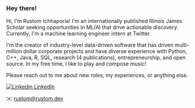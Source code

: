 ### Hey there!

<!--
**rustom-ichhaporia/rustom-ichhaporia** is a ✨ _special_ ✨ repository because its `README.md` (this file) appears on your GitHub profile.
- 🔭 I’m currently working on ...
- 🌱 I’m currently learning ...
- 👯 I’m looking to collaborate on ...
- 🤔 I’m looking for help with ...
- 💬 Ask me about ...
- 📫 How to reach me: ...
- 😄 Pronouns: ...
- ⚡ Fun fact: ...
-->
Hi, I'm Rustom Ichhaporia! I'm an internationally published Illinois James Scholar seeking opportunities in ML/AI that drive actionable discovery. Currently, I'm a machine learning engineer intern at Twitter. 

I'm the creator of industry-level data-driven software that has driven multi-million dollar corporate projects and have diverse experience with Python, C++, Java, R, SQL, research (4 publications), entrepreneurship, and open source. In my free time, I like to play and compose music! 

Please reach out to me about new roles, my experiences, or anything else.

[![Linkedin](https://i.stack.imgur.com/gVE0j.png) LinkedIn](https://www.linkedin.com/in/rustom-ichhaporia/)

✉️ <rustom@rustom.dev>
